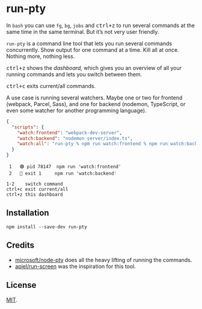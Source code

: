 # run-pty

In `bash` you can use `fg`, `bg`, `jobs` and <kbd>ctrl+z</kbd> to run several commands at the same time in the same terminal. But it’s not very user friendly.

`run-pty` is a command line tool that lets you run several commands concurrently. Show output for one command at a time. Kill all at once. Nothing more, nothing less.

<kbd>ctrl+z</kbd> shows the _dashboard,_ which gives you an overview of all your running commands and lets you switch between them.

<kbd>ctrl+c</kbd> exits current/all commands.

A use case is running several watchers. Maybe one or two for frontend (webpack, Parcel, Sass), and one for backend (nodemon, TypeScript, or even some watcher for another programming language).

```json
{
  "scripts": {
    "watch:frontend": "webpack-dev-server",
    "watch:backend": "nodemon server/index.ts",
    "watch:all": "run-pty % npm run watch:frontend % npm run watch:backend"
  }
}
```

```
 1   🟢 pid 78147  npm run 'watch:frontend'
 2   🔴 exit 1     npm run 'watch:backend'

1-2    switch command
ctrl+c exit current/all
ctrl+z this dashboard
```

## Installation

`npm install --save-dev run-pty`

## Credits

- [microsoft/node-pty] does all the heavy lifting of running the commands.
- [apiel/run-screen] was the inspiration for this tool.

## License

[MIT](LICENSE).

[microsoft/node-pty]: https://github.com/microsoft/node-pty
[apiel/run-screen]: https://github.com/apiel/run-screen

